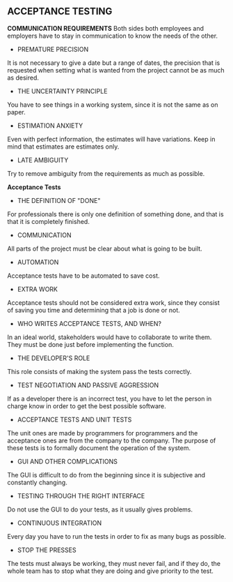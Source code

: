 ## ACCEPTANCE TESTING

**COMMUNICATION REQUIREMENTS**
Both sides both employees and employers have to stay in communication to know the needs of the other.

- PREMATURE PRECISION

It is not necessary to give a date but a range of dates, the precision that is requested when setting what is wanted from the project cannot be as much as desired.

- THE UNCERTAINTY PRINCIPLE

You have to see things in a working system, since it is not the same as on paper.

- ESTIMATION ANXIETY

Even with perfect information, the estimates will have variations. Keep in mind that estimates are estimates only.

- LATE AMBIGUITY

Try to remove ambiguity from the requirements as much as possible.

**Acceptance Tests**

- THE DEFINITION OF "DONE"

For professionals there is only one definition of something done, and that is that it is completely finished.

- COMMUNICATION

All parts of the project must be clear about what is going to be built.

- AUTOMATION

Acceptance tests have to be automated to save cost.

- EXTRA WORK

Acceptance tests should not be considered extra work, since they consist of saving you time and determining that a job is done or not.

- WHO WRITES ACCEPTANCE TESTS, AND WHEN?

In an ideal world, stakeholders would have to collaborate to write them. They must be done just before implementing the function.

- THE DEVELOPER'S ROLE

This role consists of making the system pass the tests correctly.

- TEST NEGOTIATION AND PASSIVE AGGRESSION

If as a developer there is an incorrect test, you have to let the person in charge know in order to get the best possible software.

- ACCEPTANCE TESTS AND UNIT TESTS

The unit ones are made by programmers for programmers and the acceptance ones are from the company to the company. The purpose of these tests is to formally document the operation of the system.

- GUI AND OTHER COMPLICATIONS

The GUI is difficult to do from the beginning since it is subjective and constantly changing.

- TESTING THROUGH THE RIGHT INTERFACE

Do not use the GUI to do your tests, as it usually gives problems.

- CONTINUOUS INTEGRATION

Every day you have to run the tests in order to fix as many bugs as possible.

- STOP THE PRESSES

The tests must always be working, they must never fail, and if they do, the whole team has to stop what they are doing and give priority to the test.
